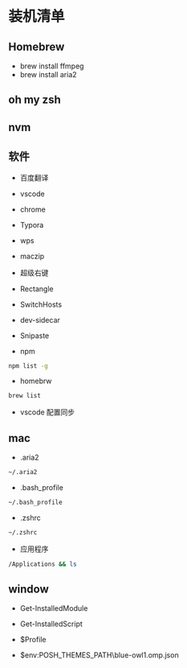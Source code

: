 # 装机清单

## Homebrew

- brew install ffmpeg
- brew install aria2

## oh my zsh

## nvm

## 软件

- 百度翻译
- vscode
- chrome
- Typora
- wps
- maczip
- 超级右键
- Rectangle
- SwitchHosts
- dev-sidecar
- Snipaste

- npm

```sh
npm list -g
```

- homebrw

```sh
brew list
```

- vscode 配置同步

## mac

- .aria2

```sh
~/.aria2
```

- .bash_profile

```sh
~/.bash_profile
```

- .zshrc

```sh
~/.zshrc
```

- 应用程序

```sh
/Applications && ls
```

## window

- Get-InstalledModule

- Get-InstalledScript

- $Profile

- $env:POSH_THEMES_PATH\blue-owl1.omp.json
